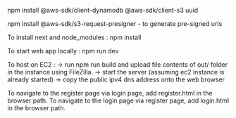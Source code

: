 npm install @aws-sdk/client-dynamodb @aws-sdk/client-s3 uuid

npm install @aws-sdk/s3-request-presigner - to generate pre-signed urls

To install next and node_modules :
npm install 

To start web app locally : 
npm run dev 

To host on EC2 :
-> run npm run build and upload file contents of out/ folder in the instance using FileZilla.
-> start the server (assuming ec2 instance is already started)
-> copy the public ipv4 dns address onto the web browser

To navigate to the register page via login page, add register.html in the browser path.
To navigate to the login page via register page, add login.html in the browser path.

